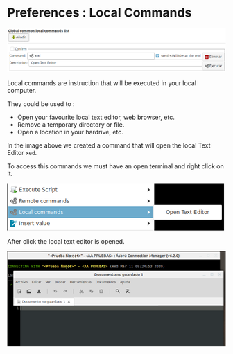 # Preferences : Local Commands

![](images/lc1.png)

Local commands are instruction that will be executed in your local computer.

They could be used to :

+ Open your favourite local text editor, web browser, etc.
+ Remove a temporary directory or file.
+ Open a location in your hardrive, etc.

In the image above we created a command that will open the local Text Editor `xed`.

To access this commands we must have an open terminal and right click on it.

![](images/lc2.png)

After click the local text editor is opened.

![](images/lc3.png)

